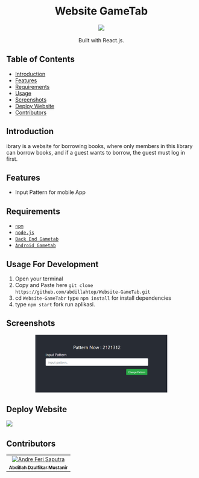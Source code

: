 <h1 align="center">Website GameTab</h1>
<p align="center">
  <img width="120" src="https://www.pngfind.com/pngs/m/430-4309307_react-js-transparent-logo-hd-png-download.png"/>
</p> 
<p align="center">
  Built with React.js.
</p>

## Table of Contents

- [Introduction](#introduction)
- [Features](#features)
- [Requirements](#requirements)
- [Usage](#usage-for-development)
- [Screenshots](#screenshots)
- [Deploy Website](#deploy-website)
- [Contributors](#contributors)

## Introduction
ibrary is a website for borrowing books, where only members in this library can borrow books, and if a guest wants to borrow, the guest must log in first.

## Features
* Input Pattern for mobile App

## Requirements
* [`npm`](https://www.npmjs.com/get-npm)
* [`node.js`](https://nodejs.org/en/)
* [`Back End Gametab`](https://github.com/abdillahtop/back-end-gameTab)
* [`Android Gametab`](https://github.com/abdillahtop/Android-gameTab)

## Usage For Development
1. Open your terminal
2. Copy and Paste here `git clone https://github.com/abdillahtop/Website-GameTab.git`
3. cd `Website-GameTabr` type `npm install` for install dependencies
4. type `npm start` fork run aplikasi.

## Screenshots
<div align="center">
    <img width="350" src="./src/assets/pattern.PNG"> 
</div>


## Deploy Website
<a href="https://abdi-fedlibrary.netlify.com/">
  <img src="https://img.shields.io/badge/deploy-netlify-blue"/>
</a>

## Contributors
<center>
  <table>
    <tr>
      <td align="center">
        <a href="https://github.com/abdillahtop">
          <img width="100" src="https://avatars3.githubusercontent.com/u/50162090?s=460&v=4" alt="Andre Feri Saputra"><br/>
          <sub><b>Abdillah Dzulfikar Mustanir</b></sub>
        </a>
      </td>
    </tr>
  </table>
</center>
